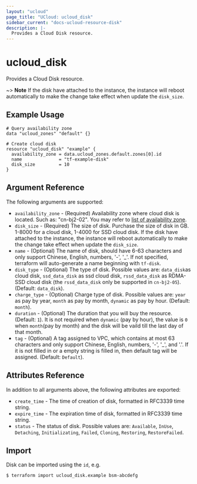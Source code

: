 ```yaml
---
layout: "ucloud"
page_title: "UCloud: ucloud_disk"
sidebar_current: "docs-ucloud-resource-disk"
description: |-
  Provides a Cloud Disk resource.
---
```


# ucloud_disk

Provides a Cloud Disk resource.

~> **Note** If the disk have attached to the instance, the instance will reboot automatically to make the change take effect when update the  `disk_size`.

## Example Usage

```hcl
# Query availability zone
data "ucloud_zones" "default" {}

# Create cloud disk
resource "ucloud_disk" "example" {
  availability_zone = data.ucloud_zones.default.zones[0].id
  name              = "tf-example-disk"
  disk_size         = 10
}
```

## Argument Reference

The following arguments are supported:

* `availability_zone` - (Required)  Availability zone where cloud disk is located. Such as: "cn-bj2-02". You may refer to [list of availability zone](https://docs.ucloud.cn/api/summary/regionlist).
* `disk_size` - (Required) The size of disk. Purchase the size of disk in GB. 1-8000 for a cloud disk, 1-4000 for SSD cloud disk. If the disk have attached to the instance, the instance will reboot automatically to make the change take effect when update the  `disk_size`.
* `name` - (Optional)  The name of disk, should have 6-63 characters and only support Chinese, English, numbers, '-', '_'. If not specified, terraform will auto-generate a name beginning with `tf-disk`.
* `disk_type` - (Optional) The type of disk. Possible values are: `data_disk`as cloud disk, `ssd_data_disk` as ssd cloud disk, `rssd_data_disk` as RDMA-SSD cloud disk (the `rssd_data_disk` only be supported in `cn-bj2-05`).(Default: `data_disk`).
* `charge_type` - (Optional) Charge type of disk. Possible values are: `year` as pay by year, `month` as pay by month, `dynamic` as pay by hour. (Default: `month`).
* `duration` - (Optional) The duration that you will buy the resource. (Default: `1`). It is not required when `dynamic` (pay by hour), the value is `0` when `month`(pay by month) and the disk will be vaild till the last day of that month.
* `tag` - (Optional) A tag assigned to VPC, which contains at most 63 characters and only support Chinese, English, numbers, '-', '_', and '.'. If it is not filled in or a empty string is filled in, then default tag will be assigned. (Default: `Default`).

## Attributes Reference

In addition to all arguments above, the following attributes are exported:

* `create_time` - The time of creation of disk, formatted in RFC3339 time string.
* `expire_time` - The expiration time of disk, formatted in RFC3339 time string.
* `status` -  The status of disk. Possible values are: `Available`, `InUse`, `Detaching`, `Initializating`, `Failed`, `Cloning`, `Restoring`, `RestoreFailed`.

## Import

Disk can be imported using the `id`, e.g.

```
$ terraform import ucloud_disk.example bsm-abcdefg
```